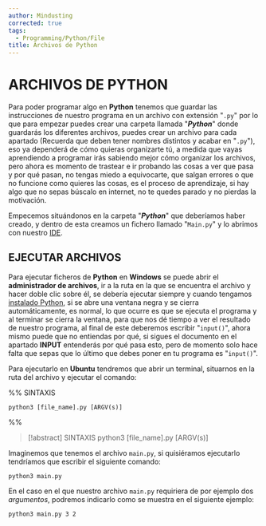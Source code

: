 ```yaml
---
author: Mindusting
corrected: true
tags:
  - Programming/Python/File
title: Archivos de Python
---
```


# ARCHIVOS DE PYTHON

Para poder programar algo en **Python** tenemos que guardar las instrucciones de nuestro programa en un archivo con extensión "`.py`" por lo que para empezar puedes crear una carpeta llamada "***Python***" donde guardarás los diferentes archivos, puedes crear un archivo para cada apartado (Recuerda que deben tener nombres distintos y acabar en "`.py`"), eso ya dependerá de cómo quieras organizarte tú, a medida que vayas aprendiendo a programar irás sabiendo mejor cómo organizar los archivos, pero ahora es momento de trastear e ir probando las cosas a ver que pasa y por qué pasan, no tengas miedo a equivocarte, que salgan errores o que no funcione como quieres las cosas, es el proceso de aprendizaje, si hay algo que no sepas búscalo en internet, no te quedes parado y no pierdas la motivación.

Empecemos situándonos en la carpeta "***Python***" que deberíamos haber creado, y dentro de esta creamos un fichero llamado "`Main.py`" y lo abrimos con nuestro [IDE](https://docs.google.com/document/d/1bfVIpraB3qlcHawNTioFMllMpYmXXwx_zfCFDvGoWDY/edit#heading=h.ii39hp967o1c).

## EJECUTAR ARCHIVOS

Para ejecutar ficheros de **Python** en **Windows** se puede abrir el **administrador de archivos**, ir a la ruta en la que se encuentra el archivo y hacer doble clic sobre él, se debería ejecutar siempre y cuando tengamos [instalado Python](https://docs.google.com/document/d/1bfVIpraB3qlcHawNTioFMllMpYmXXwx_zfCFDvGoWDY/edit#heading=h.5l09os6map1a), si se abre una ventana negra y se cierra automáticamente, es normal, lo que ocurre es que se ejecuta el programa y al terminar se cierra la ventana, para que nos dé tiempo a ver el resultado de nuestro programa, al final de este deberemos escribir "`input()`", ahora mismo puede que no entiendas por qué, si sigues el documento en el apartado **INPUT** entenderás por qué pasa esto, pero de momento solo hace falta que sepas que lo último que debes poner en tu programa es "`input()`".

Para ejecutarlo en **Ubuntu** tendremos que abrir un terminal, situarnos en la ruta del archivo y ejecutar el comando:

%%
SINTAXIS

```shell
python3 [file_name].py [ARGV(s)]
```
%%

> [!abstract] SINTAXIS
> python3 <span class="italic grey">[file_name]</span>.py <span class="italic grey">[ARGV(s)]</span>

Imaginemos que tenemos el archivo `main.py`, si quisiéramos ejecutarlo tendríamos que escribir el siguiente comando:

```shell
python3 main.py
```

En el caso en el que nuestro archivo `main.py` requiriera de por ejemplo dos *argumentos*, podremos indicarlo como se muestra en el siguiente ejemplo:

```shell
python3 main.py 3 2
```
